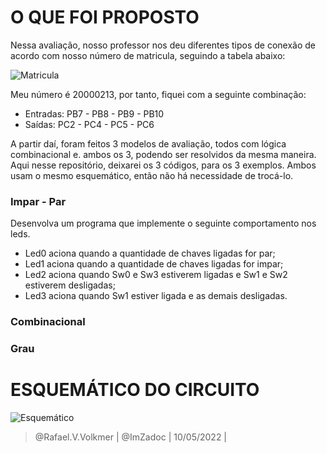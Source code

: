 
# O QUE FOI PROPOSTO

Nessa avaliação, nosso professor nos deu diferentes tipos de conexão de acordo com nosso número de matricula, seguindo a tabela abaixo:

![Matricula](https://i.imgur.com/VfFv5Kb.png)

Meu número é 20000213, por tanto, fiquei com a seguinte combinação:

- Entradas: PB7 - PB8 - PB9 - PB10
- Saídas: PC2 - PC4 - PC5 - PC6

A partir daí, foram feitos 3 modelos de avaliação, todos com lógica combinacional e. ambos os 3, podendo ser resolvidos da mesma maneira. Aqui nesse repositório, deixarei os 3 códigos, para os 3 exemplos. Ambos usam o mesmo esquemático, então não há necessidade de trocá-lo.

### Impar - Par

Desenvolva um programa que implemente o seguinte comportamento nos leds.

- Led0 aciona quando a quantidade de chaves ligadas for par;
- Led1 aciona quando a quantidade de chaves ligadas for impar;
- Led2 aciona quando Sw0 e Sw3 estiverem ligadas e Sw1 e Sw2 estiverem desligadas;
- Led3 aciona quando Sw1 estiver ligada e as demais desligadas.

### Combinacional

### Grau

# ESQUEMÁTICO DO CIRCUITO
![Esquemático](https://i.imgur.com/g4n8xHx.png)

> @Rafael.V.Volkmer | @ImZadoc | 10/05/2022 |
